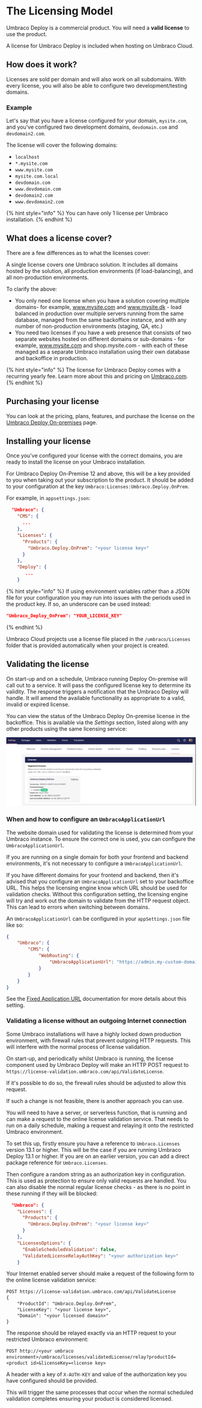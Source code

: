 # The Licensing Model

Umbraco Deploy is a commercial product. You will need a **valid license** to use the product.

A license for Umbraco Deploy is included when hosting on Umbraco Cloud.

## How does it work?

Licenses are sold per domain and will also work on all subdomains. With every license, you will also be able to configure two development/testing domains.

### Example

Let's say that you have a license configured for your domain, `mysite.com`, and you've configured two development domains, `devdomain.com` and `devdomain2.com`.

The license will cover the following domains:

* `localhost`
* `*.mysite.com`
* `www.mysite.com`
* `mysite.com.local`
* `devdomain.com`
* `www.devdomain.com`
* `devdomain2.com`
* `www.devdomain2.com`

{% hint style="info" %}
You can have only 1 license per Umbraco installation.
{% endhint %}

## What does a license cover?

There are a few differences as to what the licenses cover:

A single license covers one Umbraco solution. It includes all domains hosted by the solution, all production environments (if load-balancing), and all non-production environments.

To clarify the above:

* You only need one license when you have a solution covering multiple domains- for example, www.mysite.com and www.mysite.dk - load balanced in production over multiple servers running from the same database, managed from the same backoffice instance, and with any number of non-production environments (staging, QA, etc.)
* You need two licenses if you have a web presence that consists of two separate websites hosted on different domains or sub-domains - for example, www.mysite.com and shop.mysite.com - with each of these managed as a separate Umbraco installation using their own database and backoffice in production.

{% hint style="info" %}
The license for Umbraco Deploy comes with a recurring yearly fee. Learn more about this and pricing on [Umbraco.com](https://umbraco.com/products/umbraco-deploy/).
{% endhint %}

## Purchasing your license

You can look at the pricing, plans, features, and purchase the license on the [Umbraco Deploy On-premises](https://umbraco.com/products/add-ons/deploy/umbraco-deploy-on-premises/) page.

## Installing your license

Once you've configured your license with the correct domains, you are ready to install the license on your Umbraco installation.

For Umbraco Deploy On-Premise 12 and above, this will be a key provided to you when taking out your subscription to the product. It should be added to your configuration at the key `Umbraco:Licenses:Umbraco.Deploy.OnPrem`.

For example, in `appsettings.json`:

```json
  "Umbraco": {
    "CMS": {
      ...
    },
    "Licenses": {
      "Products": {
        "Umbraco.Deploy.OnPrem": "<your license key>"
      }
    },
    "Deploy": {
       ...
    }
```

{% hint style="info" %}
If using environment variables rather than a JSON file for your configuration you may run into issues with the periods used in the product key.  If so, an underscore can be used instead:

```json
"Umbraco_Deploy_OnPrem": "YOUR_LICENSE_KEY"
```
{% endhint %}

Umbraco Cloud projects use a license file placed in the `/umbraco/Licenses` folder that is provided automatically when your project is created.

## Validating the license

On start-up and on a schedule, Umbraco running Deploy On-premise will call out to a service. It will pass the configured license key to determine its validity.  The response triggers a notification that the Umbraco Deploy will handle. It will amend the available functionality as appropriate to a valid, invalid  or expired license.

You can view the status of the Umbraco Deploy On-premise license in the backoffice. This is available via the _Settings_ section, listed along with any other products using the same licensing service:

![Licenses screen in Umbraco backoffice](./images/licenses-screen.png)

### When and how to configure an `UmbracoApplicationUrl`

The website domain used for validating the license is determined from your Umbraco instance. To ensure the correct one is used, you can configure the `UmbracoApplicationUrl`.

If you are running on a single domain for both your frontend and backend environments, it's not necessary to configure a `UmbracoApplicationUrl`.

If you have different domains for your frontend and backend, then it's advised that you configure an `UmbracoApplicationUrl` set to your backoffice URL. This helps the licensing engine know which URL should be used for validation checks. Without this configuration setting, the licensing engine will try and work out the domain to validate from the HTTP request object. This can lead to errors when switching between domains.

An `UmbracoApplicationUrl` can be configured in your `appSettings.json` file like so:

```json
{
    "Umbraco": {
        "CMS": {
            "WebRouting": {
                "UmbracoApplicationUrl": "https://admin.my-custom-domain.com/"
            }
        }
    }
}
```

See the [Fixed Application URL](https://docs.umbraco.com/umbraco-cms/extending/health-check/guides/fixedapplicationurl) documentation for more details about this setting.

### Validating a license without an outgoing Internet connection

Some Umbraco installations will have a highly locked down production environment, with firewall rules that prevent outgoing HTTP requests. This will interfere with the normal process of license validation.

On start-up, and periodically whilst Umbraco is running, the license component used by Umbraco Deploy will make an HTTP POST request to `https://license-validation.umbraco.com/api/ValidateLicense`.

If it's possible to do so, the firewall rules should be adjusted to allow this request.

If such a change is not feasible, there is another approach you can use.

You will need to have a server, or serverless function, that is running and can make a request to the online license validation service. That needs to run on a daily schedule, making a request and relaying it onto the restricted Umbraco environment.

To set this up, firstly ensure you have a reference to `Umbraco.Licenses` version 13.1 or higher. This will be the case if you are running Umbraco Deploy 13.1 or higher. If you are on an earlier version, you can add a direct package reference for `Umbraco.Licenses`.

Then configure a random string as an authorization key in configuration. This is used as protection to ensure only valid requests are handled. You can also disable the normal regular license checks - as there is no point in these running if they will be blocked:

```json
  "Umbraco": {
    "Licenses": {
      "Products": {
        "Umbraco.Deploy.OnPrem": "<your license key>"
      }
    },
    "LicensesOptions": {
      "EnableScheduledValidation": false,
      "ValidatedLicenseRelayAuthKey": "<your authorization key>"
    }
```

Your Internet enabled server should make a request of the following form to the online license validation service:

```
POST https://license-validation.umbraco.com/api/ValidateLicense
{
    "ProductId": "Umbraco.Deploy.OnPrem",
    "LicenseKey": "<your license key>",
    "Domain": "<your licensed domain>"
}
```

The response should be relayed exactly via an HTTP request to your restricted Umbraco environment:

```
POST http://<your umbraco environment>/umbraco/licenses/validatedLicense/relay?productId=<product id>&licenseKey=<license key>
```

A header with a key of `X-AUTH-KEY` and value of the authorization key you have configured should be provided.

This will trigger the same processes that occur when the normal scheduled validation completes ensuring your product is considered licensed.
